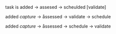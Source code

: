 task is added -> assesed -> scheulded [validate]

added *capture* -> åssessed -> validate -> schedule

added *capture* -> åssessed -> schedule -> validate 

